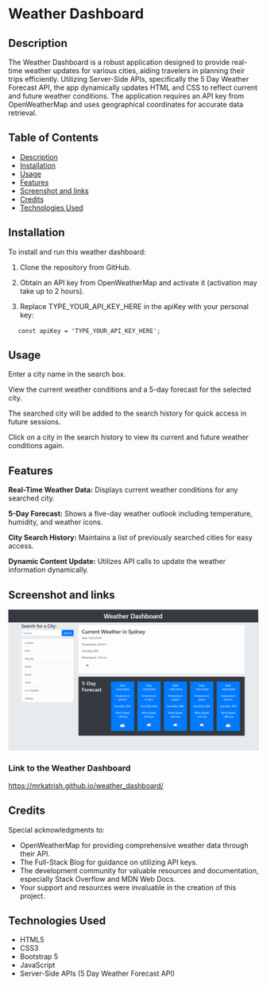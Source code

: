# Weather Dashboard

## Description

The Weather Dashboard is a robust application designed to provide real-time weather updates for various cities, aiding travelers in planning their trips efficiently. Utilizing Server-Side APIs, specifically the 5 Day Weather Forecast API, the app dynamically updates HTML and CSS to reflect current and future weather conditions. The application requires an API key from OpenWeatherMap and uses geographical coordinates for accurate data retrieval.

## Table of Contents

  - [Description](#description)
  - [Installation](#installation)
  - [Usage](#usage)
  - [Features](#features)
  - [Screenshot and links](#screenshot-and-links)
  - [Credits](#credits)
  - [Technologies Used](#technologies-used)

## Installation

To install and run this weather dashboard:

1. Clone the repository from GitHub.

2. Obtain an API key from OpenWeatherMap and activate it (activation may take up to 2 hours).

3. Replace TYPE_YOUR_API_KEY_HERE in the apiKey with your personal key:

&nbsp;&nbsp;&nbsp;&nbsp;&nbsp;`const apiKey = 'TYPE_YOUR_API_KEY_HERE';`

## Usage

Enter a city name in the search box.

View the current weather conditions and a 5-day forecast for the selected city.

The searched city will be added to the search history for quick access in future sessions.

Click on a city in the search history to view its current and future weather conditions again.

## Features

**Real-Time Weather Data:** Displays current weather conditions for any searched city.

**5-Day Forecast:** Shows a five-day weather outlook including temperature, humidity, and weather icons.

**City Search History:** Maintains a list of previously searched cities for easy access.

**Dynamic Content Update:** Utilizes API calls to update the weather information dynamically.

## Screenshot and links

![Alt text](assets/ScreenshotWebpage.gif)

### Link to the Weather Dashboard
https://mrkatrish.github.io/weather_dashboard/

## Credits

Special acknowledgments to:

- OpenWeatherMap for providing comprehensive weather data through their API.
- The Full-Stack Blog for guidance on utilizing API keys.
- The development community for valuable resources and documentation, especially Stack Overflow and MDN Web Docs.
- Your support and resources were invaluable in the creation of this project.

## Technologies Used

- HTML5
- CSS3
- Bootstrap 5
- JavaScript
- Server-Side APIs (5 Day Weather Forecast API)